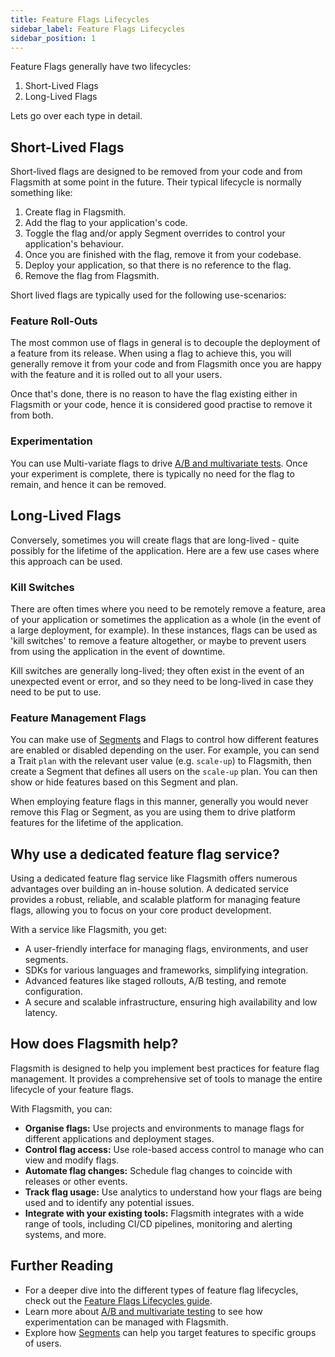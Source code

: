 ```yaml
---
title: Feature Flags Lifecycles
sidebar_label: Feature Flags Lifecycles
sidebar_position: 1
---
```


Feature Flags generally have two lifecycles:

1. Short-Lived Flags
2. Long-Lived Flags

Lets go over each type in detail.

## Short-Lived Flags

Short-lived flags are designed to be removed from your code and from Flagsmith at some point in the future. Their typical lifecycle is normally something like:

1. Create flag in Flagsmith.
2. Add the flag to your application's code.
3. Toggle the flag and/or apply Segment overrides to control your application's behaviour.
4. Once you are finished with the flag, remove it from your codebase.
5. Deploy your application, so that there is no reference to the flag.
6. Remove the flag from Flagsmith.

Short lived flags are typically used for the following use-scenarios:

### Feature Roll-Outs

The most common use of flags in general is to decouple the deployment of a feature from its release. When using a flag to achieve this, you will generally remove it from your code and from Flagsmith once you are happy with the feature and it is rolled out to all your users.

Once that's done, there is no reason to have the flag existing either in Flagsmith or your code, hence it is considered good practise to remove it from both.

### Experimentation

You can use Multi-variate flags to drive [A/B and multivariate tests](/managing-flags/experimentation-ab-testing). Once your experiment is complete, there is typically no need for the flag to remain, and hence it can be removed.

## Long-Lived Flags

Conversely, sometimes you will create flags that are long-lived - quite possibly for the lifetime of the application. Here are a few use cases where this approach can be used.

### Kill Switches

There are often times where you need to be remotely remove a feature, area of your application or sometimes the application as a whole (in the event of a large deployment, for example). In these instances, flags can be used as 'kill switches' to remove a feature altogether, or maybe to prevent users from using the application in the event of downtime.

Kill switches are generally long-lived; they often exist in the event of an unexpected event or error, and so they need to be long-lived in case they need to be put to use.

### Feature Management Flags

You can make use of [Segments](/flagsmith-concepts/segments) and Flags to control how different features are enabled or disabled depending on the user. For example, you can send a Trait `plan` with the relevant user value (e.g. `scale-up`) to Flagsmith, then create a Segment that defines all users on the `scale-up` plan. You can then show or hide features based on this Segment and plan.

When employing feature flags in this manner, generally you would never remove this Flag or Segment, as you are using them to drive platform features for the lifetime of the application.

## Why use a dedicated feature flag service?

Using a dedicated feature flag service like Flagsmith offers numerous advantages over building an in-house solution. A dedicated service provides a robust, reliable, and scalable platform for managing feature flags, allowing you to focus on your core product development.

With a service like Flagsmith, you get:
- A user-friendly interface for managing flags, environments, and user segments.
- SDKs for various languages and frameworks, simplifying integration.
- Advanced features like staged rollouts, A/B testing, and remote configuration.
- A secure and scalable infrastructure, ensuring high availability and low latency.

## How does Flagsmith help?

Flagsmith is designed to help you implement best practices for feature flag management. It provides a comprehensive set of tools to manage the entire lifecycle of your feature flags.

With Flagsmith, you can:

- **Organise flags:** Use projects and environments to manage flags for different applications and deployment stages.
- **Control flag access:** Use role-based access control to manage who can view and modify flags.
- **Automate flag changes:** Schedule flag changes to coincide with releases or other events.
- **Track flag usage:** Use analytics to understand how your flags are being used and to identify any potential issues.
- **Integrate with your existing tools:** Flagsmith integrates with a wide range of tools, including CI/CD pipelines, monitoring and alerting systems, and more.

## Further Reading

- For a deeper dive into the different types of feature flag lifecycles, check out the [Feature Flags Lifecycles guide](/best-practices/flag-lifecycle).
- Learn more about [A/B and multivariate testing](/managing-flags/experimentation-ab-testing) to see how experimentation can be managed with Flagsmith.
- Explore how [Segments](/flagsmith-concepts/segments) can help you target features to specific groups of users.
